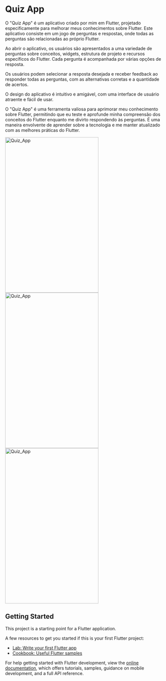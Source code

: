<h1>Quiz App</h1>

O "Quiz App" é um aplicativo criado por mim em Flutter, projetado especificamente para melhorar meus conhecimentos sobre Flutter. Este aplicativo consiste em um jogo de perguntas e respostas, onde todas as perguntas são relacionadas ao próprio Flutter.

Ao abrir o aplicativo, os usuários são apresentados a uma variedade de perguntas sobre conceitos, widgets, estrutura de projeto e recursos específicos do Flutter. Cada pergunta é acompanhada por várias opções de resposta.

Os usuários podem selecionar a resposta desejada e receber feedback ao responder todas as perguntas, com as alternativas corretas e a quantidade de acertos. 

O design do aplicativo é intuitivo e amigável, com uma interface de usuário atraente e fácil de usar.

O "Quiz App" é uma ferramenta valiosa para aprimorar meu conhecimento sobre Flutter, permitindo que eu teste e aprofunde minha compreensão dos conceitos do Flutter enquanto me divirto respondendo às perguntas. É uma maneira envolvente de aprender sobre a tecnologia e me manter atualizado com as melhores práticas do Flutter.



 <img align="center" alt="Quiz_App" height="500" width="300" src="https://i.imgur.com/XGsHpMz.png">
 <img align="center" alt="Quiz_App" height="500" width="300" src="https://i.imgur.com/XGsHpMz.png">
 <img align="center" alt="Quiz_App" height="500" width="300" src="https://i.imgur.com/XGsHpMz.png">

## Getting Started

This project is a starting point for a Flutter application.

A few resources to get you started if this is your first Flutter project:

- [Lab: Write your first Flutter app](https://docs.flutter.dev/get-started/codelab)
- [Cookbook: Useful Flutter samples](https://docs.flutter.dev/cookbook)

For help getting started with Flutter development, view the
[online documentation](https://docs.flutter.dev/), which offers tutorials,
samples, guidance on mobile development, and a full API reference.
